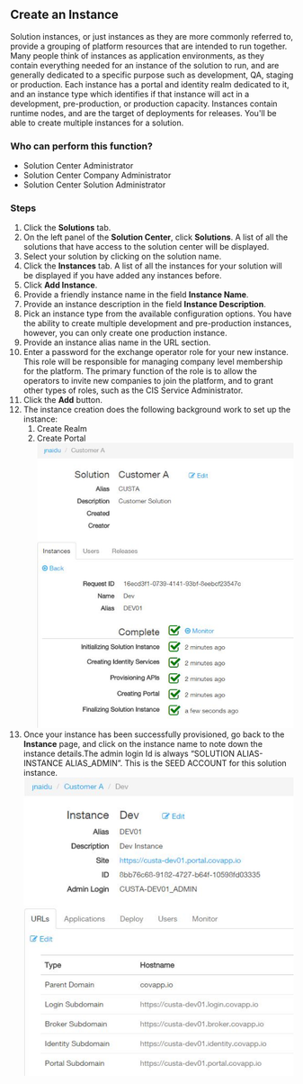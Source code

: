 ## Create an Instance
Solution instances, or just instances as they are more commonly referred to, provide a grouping of platform resources that are intended to run together.  Many people think of instances as application environments, as they contain everything needed for an instance of the solution to run, and are generally dedicated to a specific purpose such as development, QA, staging or production.  Each instance has a portal and identity realm dedicated to it, and an instance type which identifies if that instance will act in a development, pre-production, or production capacity.  Instances contain runtime nodes, and are the target of deployments for releases. You'll be able to create multiple instances for a solution.

### Who can perform this function?
* Solution Center Administrator
* Solution Center Company Administrator
* Solution Center Solution Administrator

### Steps
1. Click the **Solutions** tab.
2. On the left panel of the **Solution Center**, click **Solutions**. A list of all the solutions that have access to the solution center will be displayed.
2. Select your solution by clicking on the solution name.
3. Click the **Instances** tab. A list of all the instances for your solution will be displayed if you have added any instances before.
4. Click **Add Instance**.
5. Provide a friendly instance name in the field **Instance Name**.
6. Provide an instance description in the field **Instance Description**.
6. Pick an instance type from the available configuration options. You have the ability to create multiple development and pre-production instances, however, you can only create one production instance.
7. Provide an instance alias name in the URL section.
8. Enter a password for the exchange operator role for your new instance. This role will be responsible for managing company level membership for the platform. The primary function of the role is to allow the operators to invite new companies to join the platform, and to grant other types of roles, such as the CIS Service Administrator.
8. Click the **Add** button.
9. The instance creation does the following background work to set up the instance:
    1. Create Realm
    2. Create Portal
![](instance_created.jpg)
10. Once your instance has been successfully provisioned, go back to the **Instance** page, and click on the instance name to note down the instance details.The admin login Id is always “SOLUTION ALIAS-INSTANCE ALIAS_ADMIN”. This is the SEED ACCOUNT for this solution instance.
![](instance_details.jpg)

